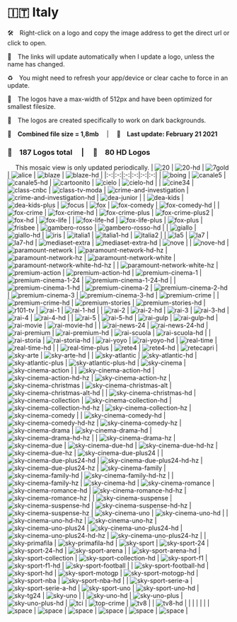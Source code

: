 🇮🇹 Italy
===============

🛠 Right-click on a logo and copy the image address to get the direct url or click to open.

🔗 The links will update automatically when I update a logo, unless the name has changed.

♻️ You might need to refresh your app/device or clear cache to force in an update.

📐 The logos have a max-width of 512px and have been optimized for smallest filesize.

🖤 The logos are created specifically to work on dark backgrounds.

💾 __Combined file size = 1,8mb__  |  📅 __Last update: February 21 2021__  

### 🎨 __187 Logos total__  |  💎 __80 HD Logos__  

 
This mosaic view is only updated periodically.
| ![20] | ![20-hd] | ![7gold] | ![alice] | ![blaze] | ![blaze-hd] |
|:-:|:-:|:-:|:-:|:-:|:-:|
| ![boing] | ![canale5] | ![canale5-hd] | ![cartoonito] | ![cielo] | ![cielo-hd] |
| ![cine34] | ![class-cnbc] | ![class-tv-moda] | ![crime-and-investigation] | ![crime-and-investigation-hd] | ![dea-junior] |
| ![dea-kids] | ![dea-kids-plus] | ![focus] | ![fox] | ![fox-comedy] | ![fox-comedy-hd] |
| ![fox-crime] | ![fox-crime-hd] | ![fox-crime-plus] | ![fox-crime-plus2] | ![fox-hd] | ![fox-life] |
| ![fox-life-hd] | ![fox-life-plus] | ![fox-plus] | ![frisbee] | ![gambero-rosso] | ![gambero-rosso-hd] |
| ![giallo] | ![giallo-hd] | ![iris] | ![italia1] | ![italia1-hd] | ![italia2] |
| ![la5] | ![la7] | ![la7-hd] | ![mediaset-extra] | ![mediaset-extra-hd] | ![nove] |
| ![nove-hd] | ![paramount-network] | ![paramount-network-hd-hz] | ![paramount-network-hz] | ![paramount-network-white] | ![paramount-network-white-hd-hz] |
| ![paramount-network-white-hz] | ![premium-action] | ![premium-action-hd] | ![premium-cinema-1] | ![premium-cinema-1-24] | ![premium-cinema-1-24-hd] |
| ![premium-cinema-1-hd] | ![premium-cinema-2] | ![premium-cinema-2-hd] | ![premium-cinema-3] | ![premium-cinema-3-hd] | ![premium-crime] |
| ![premium-crime-hd] | ![premium-stories] | ![premium-stories-hd] | ![r101-tv] | ![rai-1] | ![rai-1-hd] |
| ![rai-2] | ![rai-2-hd] | ![rai-3] | ![rai-3-hd] | ![rai-4] | ![rai-4-hd] |
| ![rai-5] | ![rai-5-hd] | ![rai-gulp] | ![rai-gulp-hd] | ![rai-movie] | ![rai-movie-hd] |
| ![rai-news-24] | ![rai-news-24-hd] | ![rai-premium] | ![rai-premium-hd] | ![rai-scuola] | ![rai-scuola-hd] |
| ![rai-storia] | ![rai-storia-hd] | ![rai-yoyo] | ![rai-yoyo-hd] | ![real-time] | ![real-time-hd] |
| ![real-time-plus] | ![rete4] | ![rete4-hd] | ![retecapri] | ![sky-arte] | ![sky-arte-hd] |
| ![sky-atlantic] | ![sky-atlantic-hd] | ![sky-atlantic-plus] | ![sky-atlantic-plus-hd] | ![sky-cinema] | ![sky-cinema-action] |
| ![sky-cinema-action-hd] | ![sky-cinema-action-hd-hz] | ![sky-cinema-action-hz] | ![sky-cinema-christmas] | ![sky-cinema-christmas-alt] | ![sky-cinema-christmas-alt-hd] |
| ![sky-cinema-christmas-hd] | ![sky-cinema-collection] | ![sky-cinema-collection-hd] | ![sky-cinema-collection-hd-hz] | ![sky-cinema-collection-hz] | ![sky-cinema-comedy] |
| ![sky-cinema-comedy-hd] | ![sky-cinema-comedy-hd-hz] | ![sky-cinema-comedy-hz] | ![sky-cinema-drama] | ![sky-cinema-drama-hd] | ![sky-cinema-drama-hd-hz] |
| ![sky-cinema-drama-hz] | ![sky-cinema-due] | ![sky-cinema-due-hd] | ![sky-cinema-due-hd-hz] | ![sky-cinema-due-hz] | ![sky-cinema-due-plus24] |
| ![sky-cinema-due-plus24-hd] | ![sky-cinema-due-plus24-hd-hz] | ![sky-cinema-due-plus24-hz] | ![sky-cinema-family] | ![sky-cinema-family-hd] | ![sky-cinema-family-hd-hz] |
| ![sky-cinema-family-hz] | ![sky-cinema-hd] | ![sky-cinema-romance] | ![sky-cinema-romance-hd] | ![sky-cinema-romance-hd-hz] | ![sky-cinema-romance-hz] |
| ![sky-cinema-suspense] | ![sky-cinema-suspense-hd] | ![sky-cinema-suspense-hd-hz] | ![sky-cinema-suspense-hz] | ![sky-cinema-uno] | ![sky-cinema-uno-hd] |
| ![sky-cinema-uno-hd-hz] | ![sky-cinema-uno-hz] | ![sky-cinema-uno-plus24] | ![sky-cinema-uno-plus24-hd] | ![sky-cinema-uno-plus24-hd-hz] | ![sky-cinema-uno-plus24-hz] |
| ![sky-primafila] | ![sky-primafila-hd] | ![sky-sport] | ![sky-sport-24] | ![sky-sport-24-hd] | ![sky-sport-arena] |
| ![sky-sport-arena-hd] | ![sky-sport-collection] | ![sky-sport-collection-hd] | ![sky-sport-f1] | ![sky-sport-f1-hd] | ![sky-sport-football] |
| ![sky-sport-football-hd] | ![sky-sport-hd] | ![sky-sport-motogp] | ![sky-sport-motogp-hd] | ![sky-sport-nba] | ![sky-sport-nba-hd] |
| ![sky-sport-serie-a] | ![sky-sport-serie-a-hd] | ![sky-sport-uno] | ![sky-sport-uno-hd] | ![sky-tg24] | ![sky-uno] |
| ![sky-uno-hd] | ![sky-uno-plus] | ![sky-uno-plus-hd] | ![tci] | ![top-crime] | ![tv8] |
| ![tv8-hd] |  |  |  |  |  |
| ![space] | ![space] | ![space] | ![space] | ![space] | ![space] |

[20]:https://raw.githubusercontent.com/Tapiosinn/tv-logos/master/countries/italy/20-it.png
[20-hd]:https://raw.githubusercontent.com/Tapiosinn/tv-logos/master/countries/italy/hd/20-hd-it.png
[7gold]:https://raw.githubusercontent.com/Tapiosinn/tv-logos/master/countries/italy/7gold-it.png
[alice]:https://raw.githubusercontent.com/Tapiosinn/tv-logos/master/countries/italy/alice-it.png
[blaze]:https://raw.githubusercontent.com/Tapiosinn/tv-logos/master/countries/italy/blaze-it.png
[blaze-hd]:https://raw.githubusercontent.com/Tapiosinn/tv-logos/master/countries/italy/hd/blaze-hd-it.png
[boing]:https://raw.githubusercontent.com/Tapiosinn/tv-logos/master/countries/italy/boing-it.png
[canale5]:https://raw.githubusercontent.com/Tapiosinn/tv-logos/master/countries/italy/canale5-it.png
[canale5-hd]:https://raw.githubusercontent.com/Tapiosinn/tv-logos/master/countries/italy/hd/canale5-hd-it.png
[cartoonito]:https://raw.githubusercontent.com/Tapiosinn/tv-logos/master/countries/italy/cartoonito-it.png
[cielo]:https://raw.githubusercontent.com/Tapiosinn/tv-logos/master/countries/italy/cielo-it.png
[cielo-hd]:https://raw.githubusercontent.com/Tapiosinn/tv-logos/master/countries/italy/hd/cielo-hd-it.png
[cine34]:https://raw.githubusercontent.com/Tapiosinn/tv-logos/master/countries/italy/cine34-it.png
[class-cnbc]:https://raw.githubusercontent.com/Tapiosinn/tv-logos/master/countries/italy/class-cnbc-it.png
[class-tv-moda]:https://raw.githubusercontent.com/Tapiosinn/tv-logos/master/countries/italy/class-tv-moda-it.png
[crime-and-investigation]:https://raw.githubusercontent.com/Tapiosinn/tv-logos/master/countries/italy/crime-and-investigation-it.png
[crime-and-investigation-hd]:https://raw.githubusercontent.com/Tapiosinn/tv-logos/master/countries/italy/hd/crime-and-investigation-hd-it.png
[dea-junior]:https://raw.githubusercontent.com/Tapiosinn/tv-logos/master/countries/italy/dea-junior-it.png
[dea-kids]:https://raw.githubusercontent.com/Tapiosinn/tv-logos/master/countries/italy/dea-kids-it.png
[dea-kids-plus]:https://raw.githubusercontent.com/Tapiosinn/tv-logos/master/countries/italy/dea-kids-plus-it.png
[focus]:https://raw.githubusercontent.com/Tapiosinn/tv-logos/master/countries/italy/focus-it.png
[fox]:https://raw.githubusercontent.com/Tapiosinn/tv-logos/master/countries/italy/fox-it.png
[fox-comedy]:https://raw.githubusercontent.com/Tapiosinn/tv-logos/master/countries/italy/fox-comedy-it.png
[fox-comedy-hd]:https://raw.githubusercontent.com/Tapiosinn/tv-logos/master/countries/italy/hd/fox-comedy-hd-it.png
[fox-crime]:https://raw.githubusercontent.com/Tapiosinn/tv-logos/master/countries/italy/fox-crime-it.png
[fox-crime-hd]:https://raw.githubusercontent.com/Tapiosinn/tv-logos/master/countries/italy/hd/fox-crime-hd-it.png
[fox-crime-plus]:https://raw.githubusercontent.com/Tapiosinn/tv-logos/master/countries/italy/fox-crime-plus-it.png
[fox-crime-plus2]:https://raw.githubusercontent.com/Tapiosinn/tv-logos/master/countries/italy/fox-crime-plus2-it.png
[fox-hd]:https://raw.githubusercontent.com/Tapiosinn/tv-logos/master/countries/italy/hd/fox-hd-it.png
[fox-life]:https://raw.githubusercontent.com/Tapiosinn/tv-logos/master/countries/italy/fox-life-it.png
[fox-life-hd]:https://raw.githubusercontent.com/Tapiosinn/tv-logos/master/countries/italy/hd/fox-life-hd-it.png
[fox-life-plus]:https://raw.githubusercontent.com/Tapiosinn/tv-logos/master/countries/italy/fox-life-plus-it.png
[fox-plus]:https://raw.githubusercontent.com/Tapiosinn/tv-logos/master/countries/italy/fox-plus-it.png
[frisbee]:https://raw.githubusercontent.com/Tapiosinn/tv-logos/master/countries/italy/frisbee-it.png
[gambero-rosso]:https://raw.githubusercontent.com/Tapiosinn/tv-logos/master/countries/italy/gambero-rosso-it.png
[gambero-rosso-hd]:https://raw.githubusercontent.com/Tapiosinn/tv-logos/master/countries/italy/hd/gambero-rosso-hd-it.png
[giallo]:https://raw.githubusercontent.com/Tapiosinn/tv-logos/master/countries/italy/giallo-it.png
[giallo-hd]:https://raw.githubusercontent.com/Tapiosinn/tv-logos/master/countries/italy/hd/giallo-hd-it.png
[iris]:https://raw.githubusercontent.com/Tapiosinn/tv-logos/master/countries/italy/iris-it.png
[italia1]:https://raw.githubusercontent.com/Tapiosinn/tv-logos/master/countries/italy/italia1-it.png
[italia1-hd]:https://raw.githubusercontent.com/Tapiosinn/tv-logos/master/countries/italy/hd/italia1-hd-it.png
[italia2]:https://raw.githubusercontent.com/Tapiosinn/tv-logos/master/countries/italy/italia2-it.png
[la5]:https://raw.githubusercontent.com/Tapiosinn/tv-logos/master/countries/italy/la5-it.png
[la7]:https://raw.githubusercontent.com/Tapiosinn/tv-logos/master/countries/italy/la7-it.png
[la7-hd]:https://raw.githubusercontent.com/Tapiosinn/tv-logos/master/countries/italy/hd/la7-hd-it.png
[mediaset-extra]:https://raw.githubusercontent.com/Tapiosinn/tv-logos/master/countries/italy/mediaset-extra-it.png
[mediaset-extra-hd]:https://raw.githubusercontent.com/Tapiosinn/tv-logos/master/countries/italy/hd/mediaset-extra-hd-it.png
[nove]:https://raw.githubusercontent.com/Tapiosinn/tv-logos/master/countries/italy/nove-it.png
[nove-hd]:https://raw.githubusercontent.com/Tapiosinn/tv-logos/master/countries/italy/hd/nove-hd-it.png
[paramount-network]:https://raw.githubusercontent.com/Tapiosinn/tv-logos/master/countries/italy/paramount-network-it.png
[paramount-network-hd-hz]:https://raw.githubusercontent.com/Tapiosinn/tv-logos/master/countries/italy/hd/paramount-network-hd-hz-it.png
[paramount-network-hz]:https://raw.githubusercontent.com/Tapiosinn/tv-logos/master/countries/italy/paramount-network-hz-it.png
[paramount-network-white]:https://raw.githubusercontent.com/Tapiosinn/tv-logos/master/countries/italy/paramount-network-white-it.png
[paramount-network-white-hd-hz]:https://raw.githubusercontent.com/Tapiosinn/tv-logos/master/countries/italy/hd/paramount-network-white-hd-hz-it.png
[paramount-network-white-hz]:https://raw.githubusercontent.com/Tapiosinn/tv-logos/master/countries/italy/paramount-network-white-hz-it.png
[premium-action]:https://raw.githubusercontent.com/Tapiosinn/tv-logos/master/countries/italy/premium-action-it.png
[premium-action-hd]:https://raw.githubusercontent.com/Tapiosinn/tv-logos/master/countries/italy/hd/premium-action-hd-it.png
[premium-cinema-1]:https://raw.githubusercontent.com/Tapiosinn/tv-logos/master/countries/italy/premium-cinema-1-it.png
[premium-cinema-1-24]:https://raw.githubusercontent.com/Tapiosinn/tv-logos/master/countries/italy/premium-cinema-1-24-it.png
[premium-cinema-1-24-hd]:https://raw.githubusercontent.com/Tapiosinn/tv-logos/master/countries/italy/hd/premium-cinema-1-24-hd-it.png
[premium-cinema-1-hd]:https://raw.githubusercontent.com/Tapiosinn/tv-logos/master/countries/italy/hd/premium-cinema-1-hd-it.png
[premium-cinema-2]:https://raw.githubusercontent.com/Tapiosinn/tv-logos/master/countries/italy/premium-cinema-2-it.png
[premium-cinema-2-hd]:https://raw.githubusercontent.com/Tapiosinn/tv-logos/master/countries/italy/hd/premium-cinema-2-hd-it.png
[premium-cinema-3]:https://raw.githubusercontent.com/Tapiosinn/tv-logos/master/countries/italy/premium-cinema-3-it.png
[premium-cinema-3-hd]:https://raw.githubusercontent.com/Tapiosinn/tv-logos/master/countries/italy/hd/premium-cinema-3-hd-it.png
[premium-crime]:https://raw.githubusercontent.com/Tapiosinn/tv-logos/master/countries/italy/premium-crime-it.png
[premium-crime-hd]:https://raw.githubusercontent.com/Tapiosinn/tv-logos/master/countries/italy/hd/premium-crime-hd-it.png
[premium-stories]:https://raw.githubusercontent.com/Tapiosinn/tv-logos/master/countries/italy/premium-stories-it.png
[premium-stories-hd]:https://raw.githubusercontent.com/Tapiosinn/tv-logos/master/countries/italy/hd/premium-stories-hd-it.png
[r101-tv]:https://raw.githubusercontent.com/Tapiosinn/tv-logos/master/countries/italy/r101-tv-it.png
[rai-1]:https://raw.githubusercontent.com/Tapiosinn/tv-logos/master/countries/italy/rai-1-it.png
[rai-1-hd]:https://raw.githubusercontent.com/Tapiosinn/tv-logos/master/countries/italy/hd/rai-1-hd-it.png
[rai-2]:https://raw.githubusercontent.com/Tapiosinn/tv-logos/master/countries/italy/rai-2-it.png
[rai-2-hd]:https://raw.githubusercontent.com/Tapiosinn/tv-logos/master/countries/italy/hd/rai-2-hd-it.png
[rai-3]:https://raw.githubusercontent.com/Tapiosinn/tv-logos/master/countries/italy/rai-3-it.png
[rai-3-hd]:https://raw.githubusercontent.com/Tapiosinn/tv-logos/master/countries/italy/hd/rai-3-hd-it.png
[rai-4]:https://raw.githubusercontent.com/Tapiosinn/tv-logos/master/countries/italy/rai-4-it.png
[rai-4-hd]:https://raw.githubusercontent.com/Tapiosinn/tv-logos/master/countries/italy/hd/rai-4-hd-it.png
[rai-5]:https://raw.githubusercontent.com/Tapiosinn/tv-logos/master/countries/italy/rai-5-it.png
[rai-5-hd]:https://raw.githubusercontent.com/Tapiosinn/tv-logos/master/countries/italy/hd/rai-5-hd-it.png
[rai-gulp]:https://raw.githubusercontent.com/Tapiosinn/tv-logos/master/countries/italy/rai-gulp-it.png
[rai-gulp-hd]:https://raw.githubusercontent.com/Tapiosinn/tv-logos/master/countries/italy/hd/rai-gulp-hd-it.png
[rai-movie]:https://raw.githubusercontent.com/Tapiosinn/tv-logos/master/countries/italy/rai-movie-it.png
[rai-movie-hd]:https://raw.githubusercontent.com/Tapiosinn/tv-logos/master/countries/italy/hd/rai-movie-hd-it.png
[rai-news-24]:https://raw.githubusercontent.com/Tapiosinn/tv-logos/master/countries/italy/rai-news-24-it.png
[rai-news-24-hd]:https://raw.githubusercontent.com/Tapiosinn/tv-logos/master/countries/italy/hd/rai-news-24-hd-it.png
[rai-premium]:https://raw.githubusercontent.com/Tapiosinn/tv-logos/master/countries/italy/rai-premium-it.png
[rai-premium-hd]:https://raw.githubusercontent.com/Tapiosinn/tv-logos/master/countries/italy/hd/rai-premium-hd-it.png
[rai-scuola]:https://raw.githubusercontent.com/Tapiosinn/tv-logos/master/countries/italy/rai-scuola-it.png
[rai-scuola-hd]:https://raw.githubusercontent.com/Tapiosinn/tv-logos/master/countries/italy/hd/rai-scuola-hd-it.png
[rai-storia]:https://raw.githubusercontent.com/Tapiosinn/tv-logos/master/countries/italy/rai-storia-it.png
[rai-storia-hd]:https://raw.githubusercontent.com/Tapiosinn/tv-logos/master/countries/italy/hd/rai-storia-hd-it.png
[rai-yoyo]:https://raw.githubusercontent.com/Tapiosinn/tv-logos/master/countries/italy/rai-yoyo-it.png
[rai-yoyo-hd]:https://raw.githubusercontent.com/Tapiosinn/tv-logos/master/countries/italy/hd/rai-yoyo-hd-it.png
[real-time]:https://raw.githubusercontent.com/Tapiosinn/tv-logos/master/countries/italy/real-time-it.png
[real-time-hd]:https://raw.githubusercontent.com/Tapiosinn/tv-logos/master/countries/italy/hd/real-time-hd-it.png
[real-time-plus]:https://raw.githubusercontent.com/Tapiosinn/tv-logos/master/countries/italy/real-time-plus-it.png
[rete4]:https://raw.githubusercontent.com/Tapiosinn/tv-logos/master/countries/italy/rete4-it.png
[rete4-hd]:https://raw.githubusercontent.com/Tapiosinn/tv-logos/master/countries/italy/hd/rete4-hd-it.png
[retecapri]:https://raw.githubusercontent.com/Tapiosinn/tv-logos/master/countries/italy/retecapri-it.png
[sky-arte]:https://raw.githubusercontent.com/Tapiosinn/tv-logos/master/countries/italy/sky-arte-it.png
[sky-arte-hd]:https://raw.githubusercontent.com/Tapiosinn/tv-logos/master/countries/italy/hd/sky-arte-hd-it.png
[sky-atlantic]:https://raw.githubusercontent.com/Tapiosinn/tv-logos/master/countries/italy/sky-atlantic-it.png
[sky-atlantic-hd]:https://raw.githubusercontent.com/Tapiosinn/tv-logos/master/countries/italy/hd/sky-atlantic-hd-it.png
[sky-atlantic-plus]:https://raw.githubusercontent.com/Tapiosinn/tv-logos/master/countries/italy/sky-atlantic-plus-it.png
[sky-atlantic-plus-hd]:https://raw.githubusercontent.com/Tapiosinn/tv-logos/master/countries/italy/hd/sky-atlantic-plus-hd-it.png
[sky-cinema]:https://raw.githubusercontent.com/Tapiosinn/tv-logos/master/countries/italy/sky-cinema-it.png
[sky-cinema-action]:https://raw.githubusercontent.com/Tapiosinn/tv-logos/master/countries/italy/sky-cinema-action-it.png
[sky-cinema-action-hd]:https://raw.githubusercontent.com/Tapiosinn/tv-logos/master/countries/italy/hd/sky-cinema-action-hd-it.png
[sky-cinema-action-hd-hz]:https://raw.githubusercontent.com/Tapiosinn/tv-logos/master/countries/italy/hd/sky-cinema-action-hd-hz-it.png
[sky-cinema-action-hz]:https://raw.githubusercontent.com/Tapiosinn/tv-logos/master/countries/italy/sky-cinema-action-hz-it.png
[sky-cinema-christmas]:https://raw.githubusercontent.com/Tapiosinn/tv-logos/master/countries/italy/sky-cinema-christmas-it.png
[sky-cinema-christmas-alt]:https://raw.githubusercontent.com/Tapiosinn/tv-logos/master/countries/italy/sky-cinema-christmas-alt-it.png
[sky-cinema-christmas-alt-hd]:https://raw.githubusercontent.com/Tapiosinn/tv-logos/master/countries/italy/hd/sky-cinema-christmas-alt-hd-it.png
[sky-cinema-christmas-hd]:https://raw.githubusercontent.com/Tapiosinn/tv-logos/master/countries/italy/hd/sky-cinema-christmas-hd-it.png
[sky-cinema-collection]:https://raw.githubusercontent.com/Tapiosinn/tv-logos/master/countries/italy/sky-cinema-collection-it.png
[sky-cinema-collection-hd]:https://raw.githubusercontent.com/Tapiosinn/tv-logos/master/countries/italy/hd/sky-cinema-collection-hd-it.png
[sky-cinema-collection-hd-hz]:https://raw.githubusercontent.com/Tapiosinn/tv-logos/master/countries/italy/hd/sky-cinema-collection-hd-hz-it.png
[sky-cinema-collection-hz]:https://raw.githubusercontent.com/Tapiosinn/tv-logos/master/countries/italy/sky-cinema-collection-hz-it.png
[sky-cinema-comedy]:https://raw.githubusercontent.com/Tapiosinn/tv-logos/master/countries/italy/sky-cinema-comedy-it.png
[sky-cinema-comedy-hd]:https://raw.githubusercontent.com/Tapiosinn/tv-logos/master/countries/italy/hd/sky-cinema-comedy-hd-it.png
[sky-cinema-comedy-hd-hz]:https://raw.githubusercontent.com/Tapiosinn/tv-logos/master/countries/italy/hd/sky-cinema-comedy-hd-hz-it.png
[sky-cinema-comedy-hz]:https://raw.githubusercontent.com/Tapiosinn/tv-logos/master/countries/italy/sky-cinema-comedy-hz-it.png
[sky-cinema-drama]:https://raw.githubusercontent.com/Tapiosinn/tv-logos/master/countries/italy/sky-cinema-drama-it.png
[sky-cinema-drama-hd]:https://raw.githubusercontent.com/Tapiosinn/tv-logos/master/countries/italy/hd/sky-cinema-drama-hd-it.png
[sky-cinema-drama-hd-hz]:https://raw.githubusercontent.com/Tapiosinn/tv-logos/master/countries/italy/hd/sky-cinema-drama-hd-hz-it.png
[sky-cinema-drama-hz]:https://raw.githubusercontent.com/Tapiosinn/tv-logos/master/countries/italy/sky-cinema-drama-hz-it.png
[sky-cinema-due]:https://raw.githubusercontent.com/Tapiosinn/tv-logos/master/countries/italy/sky-cinema-due-it.png
[sky-cinema-due-hd]:https://raw.githubusercontent.com/Tapiosinn/tv-logos/master/countries/italy/hd/sky-cinema-due-hd-it.png
[sky-cinema-due-hd-hz]:https://raw.githubusercontent.com/Tapiosinn/tv-logos/master/countries/italy/hd/sky-cinema-due-hd-hz-it.png
[sky-cinema-due-hz]:https://raw.githubusercontent.com/Tapiosinn/tv-logos/master/countries/italy/sky-cinema-due-hz-it.png
[sky-cinema-due-plus24]:https://raw.githubusercontent.com/Tapiosinn/tv-logos/master/countries/italy/sky-cinema-due-plus24-it.png
[sky-cinema-due-plus24-hd]:https://raw.githubusercontent.com/Tapiosinn/tv-logos/master/countries/italy/hd/sky-cinema-due-plus24-hd-it.png
[sky-cinema-due-plus24-hd-hz]:https://raw.githubusercontent.com/Tapiosinn/tv-logos/master/countries/italy/hd/sky-cinema-due-plus24-hd-hz-it.png
[sky-cinema-due-plus24-hz]:https://raw.githubusercontent.com/Tapiosinn/tv-logos/master/countries/italy/sky-cinema-due-plus24-hz-it.png
[sky-cinema-family]:https://raw.githubusercontent.com/Tapiosinn/tv-logos/master/countries/italy/sky-cinema-family-it.png
[sky-cinema-family-hd]:https://raw.githubusercontent.com/Tapiosinn/tv-logos/master/countries/italy/hd/sky-cinema-family-hd-it.png
[sky-cinema-family-hd-hz]:https://raw.githubusercontent.com/Tapiosinn/tv-logos/master/countries/italy/hd/sky-cinema-family-hd-hz-it.png
[sky-cinema-family-hz]:https://raw.githubusercontent.com/Tapiosinn/tv-logos/master/countries/italy/sky-cinema-family-hz-it.png
[sky-cinema-hd]:https://raw.githubusercontent.com/Tapiosinn/tv-logos/master/countries/italy/hd/sky-cinema-hd-it.png
[sky-cinema-romance]:https://raw.githubusercontent.com/Tapiosinn/tv-logos/master/countries/italy/sky-cinema-romance-it.png
[sky-cinema-romance-hd]:https://raw.githubusercontent.com/Tapiosinn/tv-logos/master/countries/italy/hd/sky-cinema-romance-hd-it.png
[sky-cinema-romance-hd-hz]:https://raw.githubusercontent.com/Tapiosinn/tv-logos/master/countries/italy/hd/sky-cinema-romance-hd-hz-it.png
[sky-cinema-romance-hz]:https://raw.githubusercontent.com/Tapiosinn/tv-logos/master/countries/italy/sky-cinema-romance-hz-it.png
[sky-cinema-suspense]:https://raw.githubusercontent.com/Tapiosinn/tv-logos/master/countries/italy/sky-cinema-suspense-it.png
[sky-cinema-suspense-hd]:https://raw.githubusercontent.com/Tapiosinn/tv-logos/master/countries/italy/hd/sky-cinema-suspense-hd-it.png
[sky-cinema-suspense-hd-hz]:https://raw.githubusercontent.com/Tapiosinn/tv-logos/master/countries/italy/hd/sky-cinema-suspense-hd-hz-it.png
[sky-cinema-suspense-hz]:https://raw.githubusercontent.com/Tapiosinn/tv-logos/master/countries/italy/sky-cinema-suspense-hz-it.png
[sky-cinema-uno]:https://raw.githubusercontent.com/Tapiosinn/tv-logos/master/countries/italy/sky-cinema-uno-it.png
[sky-cinema-uno-hd]:https://raw.githubusercontent.com/Tapiosinn/tv-logos/master/countries/italy/hd/sky-cinema-uno-hd-it.png
[sky-cinema-uno-hd-hz]:https://raw.githubusercontent.com/Tapiosinn/tv-logos/master/countries/italy/hd/sky-cinema-uno-hd-hz-it.png
[sky-cinema-uno-hz]:https://raw.githubusercontent.com/Tapiosinn/tv-logos/master/countries/italy/sky-cinema-uno-hz-it.png
[sky-cinema-uno-plus24]:https://raw.githubusercontent.com/Tapiosinn/tv-logos/master/countries/italy/sky-cinema-uno-plus24-it.png
[sky-cinema-uno-plus24-hd]:https://raw.githubusercontent.com/Tapiosinn/tv-logos/master/countries/italy/hd/sky-cinema-uno-plus24-hd-it.png
[sky-cinema-uno-plus24-hd-hz]:https://raw.githubusercontent.com/Tapiosinn/tv-logos/master/countries/italy/hd/sky-cinema-uno-plus24-hd-hz-it.png
[sky-cinema-uno-plus24-hz]:https://raw.githubusercontent.com/Tapiosinn/tv-logos/master/countries/italy/sky-cinema-uno-plus24-hz-it.png
[sky-primafila]:https://raw.githubusercontent.com/Tapiosinn/tv-logos/master/countries/italy/sky-primafila-it.png
[sky-primafila-hd]:https://raw.githubusercontent.com/Tapiosinn/tv-logos/master/countries/italy/hd/sky-primafila-hd-it.png
[sky-sport]:https://raw.githubusercontent.com/Tapiosinn/tv-logos/master/countries/italy/sky-sport-it.png
[sky-sport-24]:https://raw.githubusercontent.com/Tapiosinn/tv-logos/master/countries/italy/sky-sport-24-it.png
[sky-sport-24-hd]:https://raw.githubusercontent.com/Tapiosinn/tv-logos/master/countries/italy/hd/sky-sport-24-hd-it.png
[sky-sport-arena]:https://raw.githubusercontent.com/Tapiosinn/tv-logos/master/countries/italy/sky-sport-arena-it.png
[sky-sport-arena-hd]:https://raw.githubusercontent.com/Tapiosinn/tv-logos/master/countries/italy/hd/sky-sport-arena-hd-it.png
[sky-sport-collection]:https://raw.githubusercontent.com/Tapiosinn/tv-logos/master/countries/italy/sky-sport-collection-it.png
[sky-sport-collection-hd]:https://raw.githubusercontent.com/Tapiosinn/tv-logos/master/countries/italy/hd/sky-sport-collection-hd-it.png
[sky-sport-f1]:https://raw.githubusercontent.com/Tapiosinn/tv-logos/master/countries/italy/sky-sport-f1-it.png
[sky-sport-f1-hd]:https://raw.githubusercontent.com/Tapiosinn/tv-logos/master/countries/italy/hd/sky-sport-f1-hd-it.png
[sky-sport-football]:https://raw.githubusercontent.com/Tapiosinn/tv-logos/master/countries/italy/sky-sport-football-it.png
[sky-sport-football-hd]:https://raw.githubusercontent.com/Tapiosinn/tv-logos/master/countries/italy/hd/sky-sport-football-hd-it.png
[sky-sport-hd]:https://raw.githubusercontent.com/Tapiosinn/tv-logos/master/countries/italy/hd/sky-sport-hd-it.png
[sky-sport-motogp]:https://raw.githubusercontent.com/Tapiosinn/tv-logos/master/countries/italy/sky-sport-motogp-it.png
[sky-sport-motogp-hd]:https://raw.githubusercontent.com/Tapiosinn/tv-logos/master/countries/italy/hd/sky-sport-motogp-hd-it.png
[sky-sport-nba]:https://raw.githubusercontent.com/Tapiosinn/tv-logos/master/countries/italy/sky-sport-nba-it.png
[sky-sport-nba-hd]:https://raw.githubusercontent.com/Tapiosinn/tv-logos/master/countries/italy/hd/sky-sport-nba-hd-it.png
[sky-sport-serie-a]:https://raw.githubusercontent.com/Tapiosinn/tv-logos/master/countries/italy/sky-sport-serie-a-it.png
[sky-sport-serie-a-hd]:https://raw.githubusercontent.com/Tapiosinn/tv-logos/master/countries/italy/hd/sky-sport-serie-a-hd-it.png
[sky-sport-uno]:https://raw.githubusercontent.com/Tapiosinn/tv-logos/master/countries/italy/sky-sport-uno-it.png
[sky-sport-uno-hd]:https://raw.githubusercontent.com/Tapiosinn/tv-logos/master/countries/italy/hd/sky-sport-uno-hd-it.png
[sky-tg24]:https://raw.githubusercontent.com/Tapiosinn/tv-logos/master/countries/italy/sky-tg24-it.png
[sky-uno]:https://raw.githubusercontent.com/Tapiosinn/tv-logos/master/countries/italy/sky-uno-it.png
[sky-uno-hd]:https://raw.githubusercontent.com/Tapiosinn/tv-logos/master/countries/italy/hd/sky-uno-hd-it.png
[sky-uno-plus]:https://raw.githubusercontent.com/Tapiosinn/tv-logos/master/countries/italy/sky-uno-plus-it.png
[sky-uno-plus-hd]:https://raw.githubusercontent.com/Tapiosinn/tv-logos/master/countries/italy/hd/sky-uno-plus-hd-it.png
[tci]:https://raw.githubusercontent.com/Tapiosinn/tv-logos/master/countries/italy/tci-it.png
[top-crime]:https://raw.githubusercontent.com/Tapiosinn/tv-logos/master/countries/italy/top-crime-it.png
[tv8]:https://raw.githubusercontent.com/Tapiosinn/tv-logos/master/countries/italy/tv8-it.png
[tv8-hd]:https://raw.githubusercontent.com/Tapiosinn/tv-logos/master/countries/italy/hd/tv8-hd-it.png

[space]:https://raw.githubusercontent.com/Tapiosinn/tv-logos/master/misc/%CE%A9/space-1500.png
